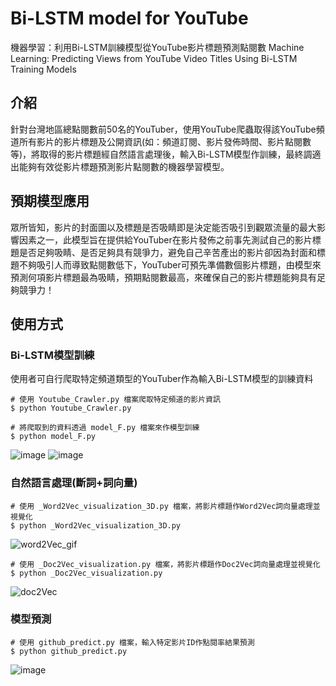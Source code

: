 # Bi-LSTM model for YouTube
機器學習：利用Bi-LSTM訓練模型從YouTube影片標題預測點閱數
Machine Learning: Predicting Views from YouTube Video Titles Using Bi-LSTM Training Models


## 介紹
針對台灣地區總點閱數前50名的YouTuber，使用YouTube爬蟲取得該YouTube頻道所有影片的影片標題及公開資訊(如：頻道訂閱、影片發佈時間、影片點閱數等)，將取得的影片標題經自然語言處理後，輸入Bi-LSTM模型作訓練，最終調適出能夠有效從影片標題預測影片點閱數的機器學習模型。

## 預期模型應用
眾所皆知，影片的封面圖以及標題是否吸睛即是決定能否吸引到觀眾流量的最大影響因素之一，此模型旨在提供給YouTuber在影片發佈之前事先測試自己的影片標題是否足夠吸睛、是否足夠具有競爭力，避免自己辛苦產出的影片卻因為封面和標題不夠吸引人而導致點閱數低下，YouTuber可預先準備數個影片標題，由模型來預測何項影片標題最為吸睛，預期點閱數最高，來確保自己的影片標題能夠具有足夠競爭力！


## 使用方式
### Bi-LSTM模型訓練
使用者可自行爬取特定頻道類型的YouTuber作為輸入Bi-LSTM模型的訓練資料
```
# 使用 Youtube_Crawler.py 檔案爬取特定頻道的影片資訊
$ python Youtube_Crawler.py  

# 將爬取到的資料透過 model_F.py 檔案來作模型訓練
$ python model_F.py
```
![image](https://user-images.githubusercontent.com/111637364/187491703-e687ca21-2fa6-4679-8d1d-18260481f12c.png)
![image](https://user-images.githubusercontent.com/111637364/187491716-1692db3a-0110-4d51-892c-35445b7c1038.png)


### 自然語言處理(斷詞+詞向量)
```
# 使用 _Word2Vec_visualization_3D.py 檔案，將影片標題作Word2Vec詞向量處理並視覺化
$ python _Word2Vec_visualization_3D.py 
```
![word2Vec_gif](https://user-images.githubusercontent.com/111637364/186734029-2d3c3d5e-e059-4a75-82d3-3ac3eb5242c7.gif)

```
# 使用 _Doc2Vec_visualization.py 檔案，將影片標題作Doc2Vec詞向量處理並視覺化
$ python _Doc2Vec_visualization.py 
```
![doc2Vec](https://user-images.githubusercontent.com/111637364/186747996-65ea93cc-5dc1-452b-8874-51aec3158ffe.jpg)


### 模型預測
```
# 使用 github_predict.py 檔案，輸入特定影片ID作點閱率結果預測
$ python github_predict.py
```
![image](https://user-images.githubusercontent.com/111637364/187491916-8c2fb094-fa9c-4e23-99a9-6980a4db11b1.png)

